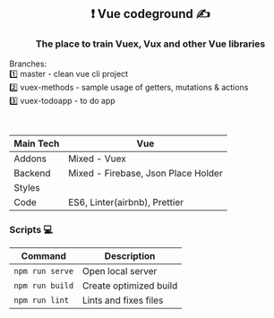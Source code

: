 
<h2 align="center"> ❗️ Vue codeground ✍️</h2>

<h3 align="center">
The place to train Vuex, Vux and other Vue libraries  </h3>

<!-- <h3 align="center"></h3> -->

Branches:  
1️⃣ master - clean vue cli project  
2️⃣ vuex-methods - sample usage of getters, mutations & actions  
3️⃣ vuex-todoapp - to do app 

<br>

| Main Tech | Vue                                |
| --------- | ---------------------------------- |
| Addons    | Mixed - Vuex              |
| Backend   | Mixed - Firebase, Json Place Holder     |
| Styles    |        |
| Code      | ES6, Linter(airbnb), Prettier |

### Scripts 💻

| Command         | Description            |
| --------------- | ---------------------- |
| `npm run serve` | Open local server      |
| `npm run build` | Create optimized build |
| `npm run lint`  | Lints and fixes files |

<!-- ### Live 📍

[![Netlify Status](https://api.netlify.com/api/v1/badges/4daccdf8-92f8-46b5-b5ef-491df8d79a93/deploy-status)](https://kind-jang-cea1ac.netlify.app) -->
